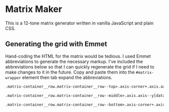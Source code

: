 # Matrix Maker

This is a 12-tone matrix generator written in vanilla JavaScript and plain CSS.

## Generating the grid with Emmet

Hand-coding the HTML for the matrix would be tedious. I used Emmet abbreviations to generate the necessary markup. I've included the abbreviations below so that I can quickly regenerate the grid if I need to make changes to it in the future. Copy and paste them into the `#matrix-wrapper` element then tab expand the abbreviations.

```txt
.matrix-container__row.matrix-container__row--top>.axis-corner+.axis.axis--x[data-axis="I"]>.axis-cell[data-axis-cell="$@0"]*12^.axis-corner

.matrix-container__row.matrix-container__row--middle>.axis.axis--y[data-axis="P"]>.axis-cell[data-axis-cell="$@0"]*12^.matrix-rows#matrix-rows>(.matrix-row[data-matrix-row="$@0"]*12>.matrix-cell[data-matrix-cell-column="$@0"]*12)^.axis.axis--y[data-axis="R"]>.axis-cell[data-axis-cell="$@0"]*12

.matrix-container__row.matrix-container__row--bottom>.axis-corner+.axis.axis--x[data-axis="RI"]>.axis-cell[data-axis-cell="$@0"]*12^.axis-corner
```
